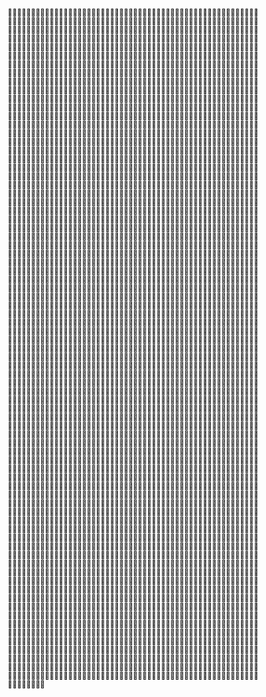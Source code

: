 🐕‍🦺🦮🐕‍🦺🦮🐕‍🦺🦮🐕‍🦺🦮🐕‍🦺🦮🐕‍🦺🦮🐕‍🦺🦮🐕‍🦺🦮🐕‍🦺🦮🐕‍🦺🦮🐕‍🦺🦮🐕‍🦺🦮🐕‍🦺🦮🐕‍🦺🦮🐕‍🦺🦮🐕‍🦺🦮🐕‍🦺🦮🐕‍🦺🦮🐕‍🦺🦮🐕‍🦺🦮🐕‍🦺🦮🐕‍🦺🦮🐕‍🦺🦮🐕‍🦺🦮🐕‍🦺🦮🐕‍🦺🦮🐕‍🦺🦮🐕‍🦺🦮🐕‍🦺🦮🐕‍🦺🦮🐕‍🦺🦮🐕‍🦺🦮🐕‍🦺🦮🐕‍🦺🦮🐕‍🦺🦮🐕‍🦺🦮🐕‍🦺🦮🐕‍🦺🦮🐕‍🦺🦮🐕‍🦺🦮🐕‍🦺🦮🐕‍🦺🦮🐕‍🦺🦮🐕‍🦺🦮🐕‍🦺🦮🐕‍🦺🦮🐕‍🦺🦮🐕‍🦺🦮🐕‍🦺🦮🐕‍🦺🦮🐕‍🦺🦮🐕‍🦺🦮🐕‍🦺🦮🐕‍🦺🦮🐕‍🦺🦮🐕‍🦺🦮🐕‍🦺🦮🐕‍🦺🦮🐕‍🦺🦮🐕‍🦺🦮🐕‍🦺🦮🐕‍🦺🦮🐕‍🦺🦮🐕‍🦺🦮🐕‍🦺🦮🐕‍🦺🦮🐕‍🦺🦮🐕‍🦺🦮🐕‍🦺🦮🐕‍🦺🦮🐕‍🦺🦮🐕‍🦺🦮🐕‍🦺🦮🐕‍🦺🦮🐕‍🦺🦮🐕‍🦺🦮🐕‍🦺🦮🐕‍🦺🦮🐕‍🦺🦮🐕‍🦺🦮🐕‍🦺🦮🐕‍🦺🦮🐕‍🦺🦮🐕‍🦺🦮🐕‍🦺🦮🐕‍🦺🦮🐕‍🦺🦮🐕‍🦺🦮🐕‍🦺🦮🐕‍🦺🦮🐕‍🦺🦮🐕‍🦺🦮🐕‍🦺🦮🐕‍🦺🦮🐕‍🦺🦮🐕‍🦺🦮🐕‍🦺🦮🐕‍🦺🦮🐕‍🦺🦮🐕‍🦺🦮🐕‍🦺🦮🐕‍🦺🦮🐕‍🦺🦮🐕‍🦺🦮🐕‍🦺🦮🐕‍🦺🦮🐕‍🦺🦮🐕‍🦺🦮🐕‍🦺🦮🐕‍🦺🦮🐕‍🦺🦮🐕‍🦺🦮🐕‍🦺🦮🐕‍🦺🦮🐕‍🦺🦮🐕‍🦺🦮🐕‍🦺🦮🐕‍🦺🦮🐕‍🦺🦮🐕‍🦺🦮🐕‍🦺🦮🐕‍🦺🦮🐕‍🦺🦮🐕‍🦺🦮🐕‍🦺🦮🐕‍🦺🦮🐕‍🦺🦮🐕‍🦺🦮🐕‍🦺🦮🐕‍🦺🦮🐕‍🦺🦮🐕‍🦺🦮🐕‍🦺🦮🐕‍🦺🦮🐕‍🦺🦮🐕‍🦺🦮🐕‍🦺🦮🐕‍🦺🦮🐕‍🦺🦮🐕‍🦺🦮🐕‍🦺🦮🐕‍🦺🦮🐕‍🦺🦮🐕‍🦺🦮🐕‍🦺🦮🐕‍🦺🦮🐕‍🦺🦮🐕‍🦺🦮🐕‍🦺🦮🐕‍🦺🦮🐕‍🦺🦮🐕‍🦺🦮🐕‍🦺🦮🐕‍🦺🦮🐕‍🦺🦮🐕‍🦺🦮🐕‍🦺🦮🐕‍🦺🦮🐕‍🦺🦮🐕‍🦺🦮🐕‍🦺🦮🐕‍🦺🦮🐕‍🦺🦮🐕‍🦺🦮🐕‍🦺🦮🐕‍🦺🦮🐕‍🦺🦮🐕‍🦺🦮🐕‍🦺🦮🐕‍🦺🦮🐕‍🦺🦮🐕‍🦺🦮🐕‍🦺🦮🐕‍🦺🦮🐕‍🦺🦮🐕‍🦺🦮🐕‍🦺🦮🐕‍🦺🦮🐕‍🦺🦮🐕‍🦺🦮🐕‍🦺🦮🐕‍🦺🦮🐕‍🦺🦮🐕‍🦺🦮🐕‍🦺🦮🐕‍🦺🦮🐕‍🦺🦮🐕‍🦺🦮🐕‍🦺🦮🐕‍🦺🦮🐕‍🦺🦮🐕‍🦺🦮🐕‍🦺🦮🐕‍🦺🦮🐕‍🦺🦮🐕‍🦺🦮🐕‍🦺🦮🐕‍🦺🦮🐕‍🦺🦮🐕‍🦺🦮🐕‍🦺🦮🐕‍🦺🦮🐕‍🦺🦮🐕‍🦺🦮🐕‍🦺🦮🐕‍🦺🦮🐕‍🦺🦮🐕‍🦺🦮🐕‍🦺🦮🐕‍🦺🦮🐕‍🦺🦮🐕‍🦺🦮🐕‍🦺🦮🐕‍🦺🦮🐕‍🦺🦮🐕‍🦺🦮🐕‍🦺🦮🐕‍🦺🦮🐕‍🦺🦮🐕‍🦺🦮🐕‍🦺🦮🐕‍🦺🦮🐕‍🦺🦮🐕‍🦺🦮🐕‍🦺🦮🐕‍🦺🦮🐕‍🦺🦮🐕‍🦺🦮🐕‍🦺🦮🐕‍🦺🦮🐕‍🦺🦮🐕‍🦺🦮🐕‍🦺🦮🐕‍🦺🦮🐕‍🦺🦮🐕‍🦺🦮🐕‍🦺🦮🐕‍🦺🦮🐕‍🦺🦮🐕‍🦺🦮🐕‍🦺🦮🐕‍🦺🦮🐕‍🦺🦮🐕‍🦺🦮🐕‍🦺🦮🐕‍🦺🦮🐕‍🦺🦮🐕‍🦺🦮🐕‍🦺🦮🐕‍🦺🦮🐕‍🦺🦮🐕‍🦺🦮🐕‍🦺🦮🐕‍🦺🦮🐕‍🦺🦮🐕‍🦺🦮🐕‍🦺🦮🐕‍🦺🦮🐕‍🦺🦮🐕‍🦺🦮🐕‍🦺🦮🐕‍🦺🦮🐕‍🦺🦮🐕‍🦺🦮🐕‍🦺🦮🐕‍🦺🦮🐕‍🦺🦮🐕‍🦺🦮🐕‍🦺🦮🐕‍🦺🦮🐕‍🦺🦮🐕‍🦺🦮🐕‍🦺🦮🐕‍🦺🦮🐕‍🦺🦮🐕‍🦺🦮🐕‍🦺🦮🐕‍🦺🦮🐕‍🦺🦮🐕‍🦺🦮🐕‍🦺🦮🐕‍🦺🦮🐕‍🦺🦮🐕‍🦺🦮🐕‍🦺🦮🐕‍🦺🦮🐕‍🦺🦮🐕‍🦺🦮🐕‍🦺🦮🐕‍🦺🦮🐕‍🦺🦮🐕‍🦺🦮🐕‍🦺🦮🐕‍🦺🦮🐕‍🦺🦮🐕‍🦺🦮🐕‍🦺🦮🐕‍🦺🦮🐕‍🦺🦮🐕‍🦺🦮🐕‍🦺🦮🐕‍🦺🦮🐕‍🦺🦮🐕‍🦺🦮🐕‍🦺🦮🐕‍🦺🦮🐕‍🦺🦮🐕‍🦺🦮🐕‍🦺🦮🐕‍🦺🦮🐕‍🦺🦮🐕‍🦺🦮🐕‍🦺🦮🐕‍🦺🦮🐕‍🦺🦮🐕‍🦺🦮🐕‍🦺🦮🐕‍🦺🦮🐕‍🦺🦮🐕‍🦺🦮🐕‍🦺🦮🐕‍🦺🦮🐕‍🦺🦮🐕‍🦺🦮🐕‍🦺🦮🐕‍🦺🦮🐕‍🦺🦮🐕‍🦺🦮🐕‍🦺🦮🐕‍🦺🦮🐕‍🦺🦮🐕‍🦺🦮🐕‍🦺🦮🐕‍🦺🦮🐕‍🦺🦮🐕‍🦺🦮🐕‍🦺🦮🐕‍🦺🦮🐕‍🦺🦮🐕‍🦺🦮🐕‍🦺🦮🐕‍🦺🦮🐕‍🦺🦮🐕‍🦺🦮🐕‍🦺🦮🐕‍🦺🦮🐕‍🦺🦮🐕‍🦺🦮🐕‍🦺🦮🐕‍🦺🦮🐕‍🦺🦮🐕‍🦺🦮🐕‍🦺🦮🐕‍🦺🦮🐕‍🦺🦮🐕‍🦺🦮🐕‍🦺🦮🐕‍🦺🦮🐕‍🦺🦮🐕‍🦺🦮🐕‍🦺🦮🐕‍🦺🦮🐕‍🦺🦮🐕‍🦺🦮🐕‍🦺🦮🐕‍🦺🦮🐕‍🦺🦮🐕‍🦺🦮🐕‍🦺🦮🐕‍🦺🦮🐕‍🦺🦮🐕‍🦺🦮🐕‍🦺🦮🐕‍🦺🦮🐕‍🦺🦮🐕‍🦺🦮🐕‍🦺🦮🐕‍🦺🦮🐕‍🦺🦮🐕‍🦺🦮🐕‍🦺🦮🐕‍🦺🦮🐕‍🦺🦮🐕‍🦺🦮🐕‍🦺🦮🐕‍🦺🦮🐕‍🦺🦮🐕‍🦺🦮🐕‍🦺🦮🐕‍🦺🦮🐕‍🦺🦮🐕‍🦺🦮🐕‍🦺🦮🐕‍🦺🦮🐕‍🦺🦮🐕‍🦺🦮🐕‍🦺🦮🐕‍🦺🦮🐕‍🦺🦮🐕‍🦺🦮🐕‍🦺🦮🐕‍🦺🦮🐕‍🦺🦮🐕‍🦺🦮🐕‍🦺🦮🐕‍🦺🦮🐕‍🦺🦮🐕‍🦺🦮🐕‍🦺🦮🐕‍🦺🦮🐕‍🦺🦮🐕‍🦺🦮🐕‍🦺🦮🐕‍🦺🦮🐕‍🦺🦮🐕‍🦺🦮🐕‍🦺🦮🐕‍🦺🦮🐕‍🦺🦮🐕‍🦺🦮🐕‍🦺🦮🐕‍🦺🦮🐕‍🦺🦮🐕‍🦺🦮🐕‍🦺🦮🐕‍🦺🦮🐕‍🦺🦮🐕‍🦺🦮🐕‍🦺🦮🐕‍🦺🦮🐕‍🦺🦮🐕‍🦺🦮🐕‍🦺🦮🐕‍🦺🦮🐕‍🦺🦮🐕‍🦺🦮🐕‍🦺🦮🐕‍🦺🦮🐕‍🦺🦮🐕‍🦺🦮🐕‍🦺🦮🐕‍🦺🦮🐕‍🦺🦮🐕‍🦺🦮🐕‍🦺🦮🐕‍🦺🦮🐕‍🦺🦮🐕‍🦺🦮🐕‍🦺🦮🐕‍🦺🦮🐕‍🦺🦮🐕‍🦺🦮🐕‍🦺🦮🐕‍🦺🦮🐕‍🦺🦮🐕‍🦺🦮🐕‍🦺🦮🐕‍🦺🦮🐕‍🦺🦮🐕‍🦺🦮🐕‍🦺🦮🐕‍🦺🦮🐕‍🦺🦮🐕‍🦺🦮🐕‍🦺🦮🐕‍🦺🦮🐕‍🦺🦮🐕‍🦺🦮🐕‍🦺🦮🐕‍🦺🦮🐕‍🦺🦮🐕‍🦺🦮🐕‍🦺🦮🐕‍🦺🦮🐕‍🦺🦮🐕‍🦺🦮🐕‍🦺🦮🐕‍🦺🦮🐕‍🦺🦮🐕‍🦺🦮🐕‍🦺🦮🐕‍🦺🦮🐕‍🦺🦮🐕‍🦺🦮🐕‍🦺🦮🐕‍🦺🦮🐕‍🦺🦮🐕‍🦺🦮🐕‍🦺🦮🐕‍🦺🦮🐕‍🦺🦮🐕‍🦺🦮🐕‍🦺🦮🐕‍🦺🦮🐕‍🦺🦮🐕‍🦺🦮🐕‍🦺🦮🐕‍🦺🦮🐕‍🦺🦮🐕‍🦺🦮🐕‍🦺🦮🐕‍🦺🦮🐕‍🦺🦮🐕‍🦺🦮🐕‍🦺🦮🐕‍🦺🦮🐕‍🦺🦮🐕‍🦺🦮🐕‍🦺🦮🐕‍🦺🦮🐕‍🦺🦮🐕‍🦺🦮🐕‍🦺🦮🐕‍🦺🦮🐕‍🦺🦮🐕‍🦺🦮🐕‍🦺🦮🐕‍🦺🦮🐕‍🦺🦮🐕‍🦺🦮🐕‍🦺🦮🐕‍🦺🦮🐕‍🦺🦮🐕‍🦺🦮🐕‍🦺🦮🐕‍🦺🦮🐕‍🦺🦮🐕‍🦺🦮🐕‍🦺🦮🐕‍🦺🦮🐕‍🦺🦮🐕‍🦺🦮🐕‍🦺🦮🐕‍🦺🦮🐕‍🦺🦮🐕‍🦺🦮🐕‍🦺🦮🐕‍🦺🦮🐕‍🦺🦮🐕‍🦺🦮🐕‍🦺🦮🐕‍🦺🦮🐕‍🦺🦮🐕‍🦺🦮🐕‍🦺🦮🐕‍🦺🦮🐕‍🦺🦮🐕‍🦺🦮🐕‍🦺🦮🐕‍🦺🦮🐕‍🦺🦮🐕‍🦺🦮🐕‍🦺🦮🐕‍🦺🦮🐕‍🦺🦮🐕‍🦺🦮🐕‍🦺🦮🐕‍🦺🦮🐕‍🦺🦮🐕‍🦺🦮🐕‍🦺🦮🐕‍🦺🦮🐕‍🦺🦮🐕‍🦺🦮🐕‍🦺🦮🐕‍🦺🦮🐕‍🦺🦮🐕‍🦺🦮🐕‍🦺🦮🐕‍🦺🦮🐕‍🦺🦮🐕‍🦺🦮🐕‍🦺🦮🐕‍🦺🦮🐕‍🦺🦮🐕‍🦺🦮🐕‍🦺🦮🐕‍🦺🦮🐕‍🦺🦮🐕‍🦺🦮🐕‍🦺🦮🐕‍🦺🦮🐕‍🦺🦮🐕‍🦺🦮🐕‍🦺🦮🐕‍🦺🦮🐕‍🦺🦮🐕‍🦺🦮🐕‍🦺🦮🐕‍🦺🦮🐕‍🦺🦮🐕‍🦺🦮🐕‍🦺🦮🐕‍🦺🦮🐕‍🦺🦮🐕‍🦺🦮🐕‍🦺🦮🐕‍🦺🦮🐕‍🦺🦮🐕‍🦺🦮🐕‍🦺🦮🐕‍🦺🦮🐕‍🦺🦮🐕‍🦺🦮🐕‍🦺🦮🐕‍🦺🦮🐕‍🦺🦮🐕‍🦺🦮🐕‍🦺🦮🐕‍🦺🦮🐕‍🦺🦮🐕‍🦺🦮🐕‍🦺🦮🐕‍🦺🦮🐕‍🦺🦮🐕‍🦺🦮🐕‍🦺🦮🐕‍🦺🦮🐕‍🦺🦮🐕‍🦺🦮🐕‍🦺🦮🐕‍🦺🦮🐕‍🦺🦮🐕‍🦺🦮🐕‍🦺🦮🐕‍🦺🦮🐕‍🦺🦮🐕‍🦺🦮🐕‍🦺🦮🐕‍🦺🦮🐕‍🦺🦮🐕‍🦺🦮🐕‍🦺🦮🐕‍🦺🦮🐕‍🦺🦮🐕‍🦺🦮🐕‍🦺🦮🐕‍🦺🦮🐕‍🦺🦮🐕‍🦺🦮🐕‍🦺🦮🐕‍🦺🦮🐕‍🦺🦮🐕‍🦺🦮🐕‍🦺🦮🐕‍🦺🦮🐕‍🦺🦮🐕‍🦺🦮🐕‍🦺🦮🐕‍🦺🦮🐕‍🦺🦮🐕‍🦺🦮🐕‍🦺🦮🐕‍🦺🦮🐕‍🦺🦮🐕‍🦺🦮🐕‍🦺🦮🐕‍🦺🦮🐕‍🦺🦮🐕‍🦺🦮🐕‍🦺🦮🐕‍🦺🦮🐕‍🦺🦮🐕‍🦺🦮🐕‍🦺🦮🐕‍🦺🦮🐕‍🦺🦮🐕‍🦺🦮🐕‍🦺🦮🐕‍🦺🦮🐕‍🦺🦮🐕‍🦺🦮🐕‍🦺🦮🐕‍🦺🦮🐕‍🦺🦮🐕‍🦺🦮🐕‍🦺🦮🐕‍🦺🦮🐕‍🦺🦮🐕‍🦺🦮🐕‍🦺🦮🐕‍🦺🦮🐕‍🦺🦮🐕‍🦺🦮🐕‍🦺🦮🐕‍🦺🦮🐕‍🦺🦮🐕‍🦺🦮🐕‍🦺🦮🐕‍🦺🦮🐕‍🦺🦮🐕‍🦺🦮🐕‍🦺🦮🐕‍🦺🦮🐕‍🦺🦮🐕‍🦺🦮🐕‍🦺🦮🐕‍🦺🦮🐕‍🦺🦮🐕‍🦺🦮🐕‍🦺🦮🐕‍🦺🦮🐕‍🦺🦮🐕‍🦺🦮🐕‍🦺🦮🐕‍🦺🦮🐕‍🦺🦮🐕‍🦺🦮🐕‍🦺🦮🐕‍🦺🦮🐕‍🦺🦮🐕‍🦺🦮🐕‍🦺🦮🐕‍🦺🦮🐕‍🦺🦮🐕‍🦺🦮🐕‍🦺🦮🐕‍🦺🦮🐕‍🦺🦮🐕‍🦺🦮🐕‍🦺🦮🐕‍🦺🦮🐕‍🦺🦮🐕‍🦺🦮🐕‍🦺🦮🐕‍🦺🦮🐕‍🦺🦮🐕‍🦺🦮🐕‍🦺🦮🐕‍🦺🦮🐕‍🦺🦮🐕‍🦺🦮🐕‍🦺🦮🐕‍🦺🦮🐕‍🦺🦮🐕‍🦺🦮🐕‍🦺🦮🐕‍🦺🦮🐕‍🦺🦮🐕‍🦺🦮🐕‍🦺🦮🐕‍🦺🦮🐕‍🦺🦮🐕‍🦺🦮🐕‍🦺🦮🐕‍🦺🦮🐕‍🦺🦮🐕‍🦺🦮🐕‍🦺🦮🐕‍🦺🦮🐕‍🦺🦮🐕‍🦺🦮🐕‍🦺🦮🐕‍🦺🦮🐕‍🦺🦮🐕‍🦺🦮🐕‍🦺🦮🐕‍🦺🦮🐕‍🦺🦮🐕‍🦺🦮🐕‍🦺🦮🐕‍🦺🦮🐕‍🦺🦮🐕‍🦺🦮🐕‍🦺🦮🐕‍🦺🦮🐕‍🦺🦮🐕‍🦺🦮🐕‍🦺🦮🐕‍🦺🦮🐕‍🦺🦮🐕‍🦺🦮🐕‍🦺🦮🐕‍🦺🦮🐕‍🦺🦮🐕‍🦺🦮🐕‍🦺🦮🐕‍🦺🦮🐕‍🦺🦮🐕‍🦺🦮🐕‍🦺🦮🐕‍🦺🦮🐕‍🦺🦮🐕‍🦺🦮🐕‍🦺🦮🐕‍🦺🦮🐕‍🦺🦮🐕‍🦺🦮🐕‍🦺🦮🐕‍🦺🦮🐕‍🦺🦮🐕‍🦺🦮🐕‍🦺🦮🐕‍🦺🦮🐕‍🦺🦮🐕‍🦺🦮🐕‍🦺🦮🐕‍🦺🦮🐕‍🦺🦮🐕‍🦺🦮🐕‍🦺🦮🐕‍🦺🦮🐕‍🦺🦮🐕‍🦺🦮🐕‍🦺🦮🐕‍🦺🦮🐕‍🦺🦮🐕‍🦺🦮🐕‍🦺🦮🐕‍🦺🦮🐕‍🦺🦮🐕‍🦺🦮🐕‍🦺🦮🐕‍🦺🦮🐕‍🦺🦮🐕‍🦺🦮🐕‍🦺🦮🐕‍🦺🦮🐕‍🦺🦮🐕‍🦺🦮🐕‍🦺🦮🐕‍🦺🦮🐕‍🦺🦮🐕‍🦺🦮🐕‍🦺🦮🐕‍🦺🦮🐕‍🦺🦮🐕‍🦺🦮🐕‍🦺🦮🐕‍🦺🦮🐕‍🦺🦮🐕‍🦺🦮🐕‍🦺🦮🐕‍🦺🦮🐕‍🦺🦮🐕‍🦺🦮🐕‍🦺🦮🐕‍🦺🦮🐕‍🦺🦮🐕‍🦺🦮🐕‍🦺🦮🐕‍🦺🦮🐕‍🦺🦮🐕‍🦺🦮🐕‍🦺🦮🐕‍🦺🦮🐕‍🦺🦮🐕‍🦺🦮🐕‍🦺🦮🐕‍🦺🦮🐕‍🦺🦮🐕‍🦺🦮🐕‍🦺🦮🐕‍🦺🦮🐕‍🦺🦮🐕‍🦺🦮🐕‍🦺🦮🐕‍🦺🦮🐕‍🦺🦮🐕‍🦺🦮🐕‍🦺🦮🐕‍🦺🦮🐕‍🦺🦮🐕‍🦺🦮🐕‍🦺🦮🐕‍🦺🦮🐕‍🦺🦮🐕‍🦺🦮🐕‍🦺🦮🐕‍🦺🦮🐕‍🦺🦮🐕‍🦺🦮🐕‍🦺🦮🐕‍🦺🦮🐕‍🦺🦮🐕‍🦺🦮🐕‍🦺🦮🐕‍🦺🦮🐕‍🦺🦮🐕‍🦺🦮🐕‍🦺🦮🐕‍🦺🦮🐕‍🦺🦮🐕‍🦺🦮🐕‍🦺🦮🐕‍🦺🦮🐕‍🦺🦮🐕‍🦺🦮🐕‍🦺🦮🐕‍🦺🦮🐕‍🦺🦮🐕‍🦺🦮🐕‍🦺🦮🐕‍🦺🦮🐕‍🦺🦮🐕‍🦺🦮🐕‍🦺🦮🐕‍🦺🦮🐕‍🦺🦮🐕‍🦺🦮🐕‍🦺🦮🐕‍🦺🦮🐕‍🦺🦮🐕‍🦺🦮🐕‍🦺🦮🐕‍🦺🦮🐕‍🦺🦮🐕‍🦺🦮🐕‍🦺🦮🐕‍🦺🦮🐕‍🦺🦮🐕‍🦺🦮🐕‍🦺🦮🐕‍🦺🦮🐕‍🦺🦮🐕‍🦺🦮🐕‍🦺🦮🐕‍🦺🦮🐕‍🦺🦮🐕‍🦺🦮🐕‍🦺🦮🐕‍🦺🦮🐕‍🦺🦮🐕‍🦺🦮🐕‍🦺🦮🐕‍🦺🦮🐕‍🦺🦮🐕‍🦺🦮🐕‍🦺🦮🐕‍🦺🦮🐕‍🦺🦮🐕‍🦺🦮🐕‍🦺🦮🐕‍🦺🦮🐕‍🦺🦮🐕‍🦺🦮🐕‍🦺🦮🐕‍🦺🦮🐕‍🦺🦮🐕‍🦺🦮🐕‍🦺🦮🐕‍🦺🦮🐕‍🦺🦮🐕‍🦺🦮🐕‍🦺🦮🐕‍🦺🦮🐕‍🦺🦮🐕‍🦺🦮🐕‍🦺🦮🐕‍🦺🦮🐕‍🦺🦮🐕‍🦺🦮🐕‍🦺🦮🐕‍🦺🦮🐕‍🦺🦮🐕‍🦺🦮🐕‍🦺🦮🐕‍🦺🦮🐕‍🦺🦮🐕‍🦺🦮🐕‍🦺🦮🐕‍🦺🦮🐕‍🦺🦮🐕‍🦺🦮🐕‍🦺🦮🐕‍🦺🦮🐕‍🦺🦮🐕‍🦺🦮🐕‍🦺🦮🐕‍🦺🦮🐕‍🦺🦮🐕‍🦺🦮🐕‍🦺🦮🐕‍🦺🦮🐕‍🦺🦮🐕‍🦺🦮🐕‍🦺🦮🐕‍🦺🦮🐕‍🦺🦮🐕‍🦺🦮🐕‍🦺🦮🐕‍🦺🦮🐕‍🦺🦮🐕‍🦺🦮🐕‍🦺🦮🐕‍🦺🦮🐕‍🦺🦮🐕‍🦺🦮🐕‍🦺🦮🐕‍🦺🦮🐕‍🦺🦮🐕‍🦺🦮🐕‍🦺🦮🐕‍🦺🦮🐕‍🦺🦮🐕‍🦺🦮🐕‍🦺🦮🐕‍🦺🦮🐕‍🦺🦮🐕‍🦺🦮🐕‍🦺🦮🐕‍🦺🦮🐕‍🦺🦮🐕‍🦺🦮🐕‍🦺🦮🐕‍🦺🦮🐕‍🦺🦮🐕‍🦺🦮🐕‍🦺🦮🐕‍🦺🦮🐕‍🦺🦮🐕‍🦺🦮🐕‍🦺🦮🐕‍🦺🦮🐕‍🦺🦮🐕‍🦺🦮🐕‍🦺🦮🐕‍🦺🦮🐕‍🦺🦮🐕‍🦺🦮🐕‍🦺🦮🐕‍🦺🦮🐕‍🦺🦮🐕‍🦺🦮🐕‍🦺🦮🐕‍🦺🦮🐕‍🦺🦮🐕‍🦺🦮🐕‍🦺🦮🐕‍🦺🦮🐕‍🦺🦮🐕‍🦺🦮🐕‍🦺🦮🐕‍🦺🦮🐕‍🦺🦮🐕‍🦺🦮🐕‍🦺🦮🐕‍🦺🦮🐕‍🦺🦮🐕‍🦺🦮🐕‍🦺🦮🐕‍🦺🦮🐕‍🦺🦮🐕‍🦺🦮🐕‍🦺🦮🐕‍🦺🦮🐕‍🦺🦮🐕‍🦺🦮🐕‍🦺🦮🐕‍🦺🦮🐕‍🦺🦮🐕‍🦺🦮🐕‍🦺🦮🐕‍🦺🦮🐕‍🦺🦮🐕‍🦺🦮🐕‍🦺🦮🐕‍🦺🦮🐕‍🦺🦮🐕‍🦺🦮🐕‍🦺🦮🐕‍🦺🦮🐕‍🦺🦮🐕‍🦺🦮🐕‍🦺🦮🐕‍🦺🦮🐕‍🦺🦮🐕‍🦺🦮🐕‍🦺🦮🐕‍🦺🦮🐕‍🦺🦮🐕‍🦺🦮🐕‍🦺🦮🐕‍🦺🦮🐕‍🦺🦮🐕‍🦺🦮🐕‍🦺🦮🐕‍🦺🦮🐕‍🦺🦮🐕‍🦺🦮🐕‍🦺🦮🐕‍🦺🦮🐕‍🦺🦮🐕‍🦺🦮🐕‍🦺🦮🐕‍🦺🦮🐕‍🦺🦮🐕‍🦺🦮🐕‍🦺🦮🐕‍🦺🦮🐕‍🦺🦮🐕‍🦺🦮🐕‍🦺🦮🐕‍🦺🦮🐕‍🦺🦮🐕‍🦺🦮🐕‍🦺🦮🐕‍🦺🦮🐕‍🦺🦮🐕‍🦺🦮🐕‍🦺🦮🐕‍🦺🦮🐕‍🦺🦮🐕‍🦺🦮🐕‍🦺🦮🐕‍🦺🦮🐕‍🦺🦮🐕‍🦺🦮🐕‍🦺🦮🐕‍🦺🦮🐕‍🦺🦮🐕‍🦺🦮🐕‍🦺🦮🐕‍🦺🦮🐕‍🦺🦮🐕‍🦺🦮🐕‍🦺🦮🐕‍🦺🦮🐕‍🦺🦮🐕‍🦺🦮🐕‍🦺🦮🐕‍🦺🦮🐕‍🦺🦮🐕‍🦺🦮🐕‍🦺🦮🐕‍🦺🦮🐕‍🦺🦮🐕‍🦺🦮🐕‍🦺🦮🐕‍🦺🦮🐕‍🦺🦮🐕‍🦺🦮🐕‍🦺🦮🐕‍🦺🦮🐕‍🦺🦮🐕‍🦺🦮🐕‍🦺🦮🐕‍🦺🦮🐕‍🦺🦮🐕‍🦺🦮🐕‍🦺🦮🐕‍🦺🦮🐕‍🦺🦮🐕‍🦺🦮🐕‍🦺🦮🐕‍🦺🦮🐕‍🦺🦮🐕‍🦺🦮🐕‍🦺🦮🐕‍🦺🦮🐕‍🦺🦮🐕‍🦺🦮🐕‍🦺🦮🐕‍🦺🦮🐕‍🦺🦮🐕‍🦺🦮🐕‍🦺🦮🐕‍🦺🦮🐕‍🦺🦮🐕‍🦺🦮🐕‍🦺🦮🐕‍🦺🦮🐕‍🦺🦮🐕‍🦺🦮🐕‍🦺🦮🐕‍🦺🦮🐕‍🦺🦮🐕‍🦺🦮🐕‍🦺🦮🐕‍🦺🦮🐕‍🦺🦮🐕‍🦺🦮🐕‍🦺🦮🐕‍🦺🦮🐕‍🦺🦮🐕‍🦺🦮🐕‍🦺🦮🐕‍🦺🦮🐕‍🦺🦮🐕‍🦺🦮🐕‍🦺🦮🐕‍🦺🦮🐕‍🦺🦮🐕‍🦺🦮🐕‍🦺🦮🐕‍🦺🦮🐕‍🦺🦮🐕‍🦺🦮🐕‍🦺🦮🐕‍🦺🦮🐕‍🦺🦮🐕‍🦺🦮🐕‍🦺🦮🐕‍🦺🦮🐕‍🦺🦮🐕‍🦺🦮🐕‍🦺🦮🐕‍🦺🦮🐕‍🦺🦮🐕‍🦺🦮🐕‍🦺🦮🐕‍🦺🦮🐕‍🦺🦮🐕‍🦺🦮🐕‍🦺🦮🐕‍🦺🦮🐕‍🦺🦮🐕‍🦺🦮🐕‍🦺🦮🐕‍🦺🦮🐕‍🦺🦮🐕‍🦺🦮🐕‍🦺🦮🐕‍🦺🦮🐕‍🦺🦮🐕‍🦺🦮🐕‍🦺🦮🐕‍🦺🦮🐕‍🦺🦮🐕‍🦺🦮🐕‍🦺🦮🐕‍🦺🦮🐕‍🦺🦮🐕‍🦺🦮🐕‍🦺🦮🐕‍🦺🦮🐕‍🦺🦮🐕‍🦺🦮🐕‍🦺🦮🐕‍🦺🦮🐕‍🦺🦮🐕‍🦺🦮🐕‍🦺🦮🐕‍🦺🦮🐕‍🦺🦮🐕‍🦺🦮🐕‍🦺🦮🐕‍🦺🦮🐕‍🦺🦮🐕‍🦺🦮🐕‍🦺🦮🐕‍🦺🦮🐕‍🦺🦮🐕‍🦺🦮🐕‍🦺🦮🐕‍🦺🦮🐕‍🦺🦮🐕‍🦺🦮🐕‍🦺🦮🐕‍🦺🦮🐕‍🦺🦮🐕‍🦺🦮🐕‍🦺🦮🐕‍🦺🦮🐕‍🦺🦮🐕‍🦺🦮🐕‍🦺🦮🐕‍🦺🦮🐕‍🦺🦮🐕‍🦺🦮🐕‍🦺🦮🐕‍🦺🦮🐕‍🦺🦮🐕‍🦺🦮🐕‍🦺🦮🐕‍🦺🦮🐕‍🦺🦮🐕‍🦺🦮🐕‍🦺🦮🐕‍🦺🦮🐕‍🦺🦮🐕‍🦺🦮🐕‍🦺🦮🐕‍🦺🦮🐕‍🦺🦮🐕‍🦺🦮🐕‍🦺🦮🐕‍🦺🦮🐕‍🦺🦮🐕‍🦺🦮🐕‍🦺🦮🐕‍🦺🦮🐕‍🦺🦮🐕‍🦺🦮🐕‍🦺🦮🐕‍🦺🦮🐕‍🦺🦮🐕‍🦺🦮🐕‍🦺🦮🐕‍🦺🦮🐕‍🦺🦮🐕‍🦺🦮🐕‍🦺🦮🐕‍🦺🦮🐕‍🦺🦮🐕‍🦺🦮🐕‍🦺🦮🐕‍🦺🦮🐕‍🦺🦮🐕‍🦺🦮🐕‍🦺🦮🐕‍🦺🦮🐕‍🦺🦮🐕‍🦺🦮🐕‍🦺🦮🐕‍🦺🦮🐕‍🦺🦮🐕‍🦺🦮🐕‍🦺🦮🐕‍🦺🦮🐕‍🦺🦮🐕‍🦺🦮🐕‍🦺🦮🐕‍🦺🦮🐕‍🦺🦮🐕‍🦺🦮🐕‍🦺🦮🐕‍🦺🦮🐕‍🦺🦮🐕‍🦺🦮🐕‍🦺🦮🐕‍🦺🦮🐕‍🦺🦮🐕‍🦺🦮🐕‍🦺🦮🐕‍🦺🦮🐕‍🦺🦮🐕‍🦺🦮🐕‍🦺🦮🐕‍🦺🦮🐕‍🦺🦮🐕‍🦺🦮🐕‍🦺🦮🐕‍🦺🦮🐕‍🦺🦮🐕‍🦺🦮🐕‍🦺🦮🐕‍🦺🦮🐕‍🦺🦮🐕‍🦺🦮🐕‍🦺🦮🐕‍🦺🦮🐕‍🦺🦮🐕‍🦺🦮🐕‍🦺🦮🐕‍🦺🦮🐕‍🦺🦮🐕‍🦺🦮🐕‍🦺🦮🐕‍🦺🦮🐕‍🦺🦮🐕‍🦺🦮🐕‍🦺🦮🐕‍🦺🦮🐕‍🦺🦮🐕‍🦺🦮🐕‍🦺🦮🐕‍🦺🦮🐕‍🦺🦮🐕‍🦺🦮🐕‍🦺🦮🐕‍🦺🦮🐕‍🦺🦮🐕‍🦺🦮🐕‍🦺🦮🐕‍🦺🦮🐕‍🦺🦮🐕‍🦺🦮🐕‍🦺🦮🐕‍🦺🦮🐕‍🦺🦮🐕‍🦺🦮🐕‍🦺🦮🐕‍🦺🦮🐕‍🦺🦮🐕‍🦺🦮🐕‍🦺🦮🐕‍🦺🦮🐕‍🦺🦮🐕‍🦺🦮🐕‍🦺🦮🐕‍🦺🦮🐕‍🦺🦮🐕‍🦺🦮🐕‍🦺🦮🐕‍🦺🦮🐕‍🦺🦮🐕‍🦺🦮🐕‍🦺🦮🐕‍🦺🦮🐕‍🦺🦮🐕‍🦺🦮🐕‍🦺🦮🐕‍🦺🦮🐕‍🦺🦮🐕‍🦺🦮🐕‍🦺🦮🐕‍🦺🦮🐕‍🦺🦮🐕‍🦺🦮🐕‍🦺🦮🐕‍🦺🦮🐕‍🦺🦮🐕‍🦺🦮🐕‍🦺🦮🐕‍🦺🦮🐕‍🦺
